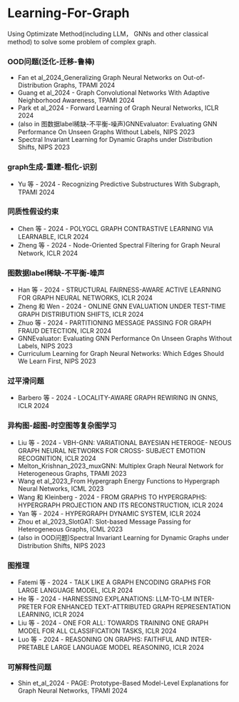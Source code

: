 # Learning-For-Graph
Using Optimizate Method(including LLM， GNNs and other classical method) to solve some problem of complex graph.

### OOD问题(泛化-迁移-鲁棒)

- Fan et al_2024_Generalizing Graph Neural Networks on Out-of-Distribution Graphs, TPAMI 2024
- Guang et al_2024 - Graph Convolutional Networks With Adaptive Neighborhood Awareness, TPAMI 2024
- Park et al_2024 - Forward Learning of Graph Neural Networks, ICLR 2024
- (also in 图数据label稀缺-不平衡-噪声)GNNEvaluator: Evaluating GNN Performance On Unseen Graphs Without Labels, NIPS 2023
- Spectral Invariant Learning for Dynamic Graphs under Distribution Shifts, NIPS 2023

### graph生成-重建-粗化-识别

- Yu 等 - 2024 - Recognizing Predictive Substructures With Subgraph, TPAMI 2024


### 同质性假设约束

- Chen 等 - 2024 - POLYGCL GRAPH CONTRASTIVE LEARNING VIA LEARNABLE, ICLR 2024
- Zheng 等 - 2024 - Node-Oriented Spectral Filtering for Graph Neural Network, ICLR 2024

### 图数据label稀缺-不平衡-噪声

- Han 等 - 2024 - STRUCTURAL FAIRNESS-AWARE ACTIVE LEARNING FOR GRAPH NEURAL NETWORKS, ICLR 2024
- Zheng 和 Wen - 2024 - ONLINE GNN EVALUATION UNDER TEST-TIME GRAPH DISTRIBUTION SHIFTS, ICLR 2024
- Zhuo 等 - 2024 - PARTITIONING MESSAGE PASSING FOR GRAPH FRAUD DETECTION, ICLR 2024
- GNNEvaluator: Evaluating GNN Performance On Unseen Graphs Without Labels, NIPS 2023
- Curriculum Learning for Graph Neural Networks: Which Edges Should We Learn First, NIPS 2023

### 过平滑问题

- Barbero 等 - 2024 - LOCALITY-AWARE GRAPH REWIRING IN GNNS, ICLR 2024

### 异构图-超图-时空图等复杂图学习

- Liu 等 - 2024 - VBH-GNN: VARIATIONAL BAYESIAN HETEROGE- NEOUS GRAPH NEURAL NETWORKS FOR CROSS- SUBJECT EMOTION RECOGNITION, ICLR 2024
- Melton_Krishnan_2023_muxGNN: Multiplex Graph Neural Network for Heterogeneous Graphs, TPAMI 2023
- Wang et al_2023_From Hypergraph Energy Functions to Hypergraph Neural Networks, ICML 2023
- Wang 和 Kleinberg - 2024 - FROM GRAPHS TO HYPERGRAPHS: HYPERGRAPH PROJECTION AND ITS RECONSTRUCTION, ICLR 2024
- Yan 等 - 2024 - HYPERGRAPH DYNAMIC SYSTEM, ICLR 2024
- Zhou et al_2023_SlotGAT: Slot-based Message Passing for Heterogeneous Graphs, ICML 2023
- (also in OOD问题)Spectral Invariant Learning for Dynamic Graphs under Distribution Shifts, NIPS 2023

### 图推理

- Fatemi 等 - 2024 - TALK LIKE A GRAPH ENCODING GRAPHS FOR LARGE LANGUAGE MODEL, ICLR 2024
- He 等 - 2024 - HARNESSING EXPLANATIONS: LLM-TO-LM INTER- PRETER FOR ENHANCED TEXT-ATTRIBUTED GRAPH REPRESENTATION LEARNING, ICLR 2024
- Liu 等 - 2024 - ONE FOR ALL: TOWARDS TRAINING ONE GRAPH MODEL FOR ALL CLASSIFICATION TASKS, ICLR 2024
- Luo 等 - 2024 - REASONING ON GRAPHS: FAITHFUL AND INTER- PRETABLE LARGE LANGUAGE MODEL REASONING, ICLR 2024


### 可解释性问题

- Shin et_al_2024 - PAGE: Prototype-Based Model-Level Explanations for Graph Neural Networks, TPAMI 2024
